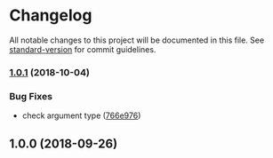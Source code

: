 # Changelog

All notable changes to this project will be documented in this file. See [standard-version](https://github.com/conventional-changelog/standard-version) for commit guidelines.

### [1.0.1](https://github.com/chunkai1312/mongoose-activitylog/compare/v1.0.0...v1.0.1) (2018-10-04)


### Bug Fixes

* check argument type ([766e976](https://github.com/chunkai1312/mongoose-activitylog/commit/766e9763ee39a084158613a065daf2f026a1aae1))

## 1.0.0 (2018-09-26)
